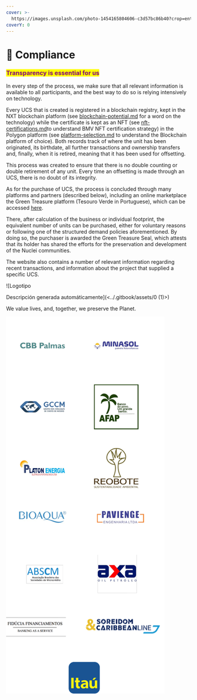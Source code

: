 ```yaml
---
cover: >-
  https://images.unsplash.com/photo-1454165804606-c3d57bc86b40?crop=entropy&cs=tinysrgb&fm=jpg&ixid=MnwxOTcwMjR8MHwxfHNlYXJjaHw2fHxhY2NvdW50fGVufDB8fHx8MTY2Mzc3ODY1NQ&ixlib=rb-1.2.1&q=80
coverY: 0
---
```


# 🔎 Compliance

### <mark style="color:purple;">Transparency is essential for us</mark>

In every step of the process, we make sure that all relevant information is available to all participants, and the best way to do so is relying intensively on technology.

Every UCS that is created is registered in a blockchain registry, kept in the NXT blockchain platform (see [blockchain-potential.md](../blockchain-platform/blockchain-potential.md "mention") for a word on the technology) while the certificate is kept as an NFT (see [nft-certifications.md](../business-accelerators/nft-certifications.md "mention")to understand BMV NFT certification strategy) in the Polygon platform (see [platform-selection.md](../blockchain-platform/platform-selection.md "mention") to understand the Blockchain platform of choice). Both records track of where the unit has been originated, its birthdate, all further transactions and ownership transfers and, finally, when it is retired, meaning that it has been used for offsetting.

This process was created to ensure that there is no double counting or double retirement of any unit. Every time an offsetting is made through an UCS, there is no doubt of its integrity.

As for the purchase of UCS, the process is concluded through many platforms and partners (described below), including an online marketplace the Green Treasure platform (Tesouro Verde in Portuguese), which can be accessed [here](https://www.plataformatesouroverde.com.br/).&#x20;

There, after calculation of the business or individual footprint, the equivalent number of units can be purchased, either for voluntary reasons or following one of the structured demand policies aforementioned. By doing so, the purchaser is awarded the Green Treasure Seal, which attests that its holder has shared the efforts for the preservation and development of the Nuclei communities.

The website also contains a number of relevant information regarding recent transactions, and information about the project that supplied a specific UCS.

![Logotipo

Descripción generada automáticamente](<../.gitbook/assets/0 (1)>)

We value lives, and, together, we preserve the Planet.

![](<../.gitbook/assets/image (1).png>)
